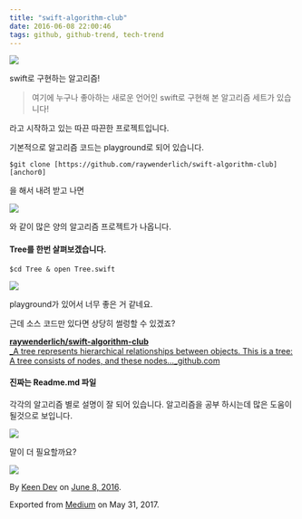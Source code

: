 ```yaml
---
title: "swift-algorithm-club"
date: 2016-06-08 22:00:46
tags: github, github-trend, tech-trend 
---
```



![][image0]

swift로 구현하는 알고리즘!
> 
> 여기에 누구나 좋아하는 새로운 언어인 swift로 구현해 본 알고리즘 세트가 있습니다!

라고 시작하고 있는 따끈 따끈한 프로젝트입니다.

기본적으로 알고리즘 코드는 playground로 되어 있습니다.
    
    $git clone [https://github.com/raywenderlich/swift-algorithm-club][anchor0]

을 해서 내려 받고 나면

![][image1]

와 같이 많은 양의 알고리즘 프로젝트가 나옵니다.

#### Tree를 한번 살펴보겠습니다.
    
    $cd Tree & open Tree.swift

![][image2]

playground가 있어서 너무 좋은 거 같네요.

근데 소스 코드만 있다면 상당히 썰렁할 수 있겠죠?

[**raywenderlich/swift-algorithm-club**  
_A tree represents hierarchical relationships between objects. This is a tree: A tree consists of nodes, and these nodes..._github.com][anchor1][][anchor2]

#### 진짜는 Readme.md 파일

각각의 알고리즘 별로 설명이 잘 되어 있습니다. 알고리즘을 공부 하시는데 많은 도움이 될것으로 보입니다.

![][image3]

말이 더 필요할까요?

![][image4]

By [Keen Dev][anchor3] on [June 8, 2016][anchor4].

Exported from [Medium][anchor5] on May 31, 2017\.


[anchor0]: https://github.com/raywenderlich/swift-algorithm-club
[anchor1]: https://github.com/raywenderlich/swift-algorithm-club/tree/master/Tree "https://github.com/raywenderlich/swift-algorithm-club/tree/master/Tree"
[anchor2]: https://github.com/raywenderlich/swift-algorithm-club/tree/master/Tree
[anchor3]: https://medium.com/@keendev
[anchor4]: https://medium.com/p/59e742b2c29b
[anchor5]: https://medium.com


[image0]: /images/1*VZGhC_okm961AceOdIdsPw.png
[image1]: /images/1*VhmVFN8NTQVLFGVhTxa7Zg.png
[image2]: /images/1*LeYFzul50Magf5uE-wjZbw.png
[image3]: /images/1*z6iPuOsEwm58JuqXcGdKJw.png
[image4]: /images/1*KHv1bezdpBBGRIquevFePQ.pn
